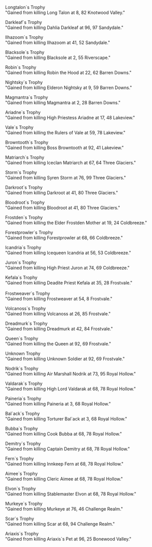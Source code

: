 ---
---
Longtalon\`s Trophy  
"Gained from killing Long Talon at 8, 82 Knotwood Valley."

Darkleaf\`s Trophy  
"Gained from killing Dahlia Darkleaf at 96, 97 Sandydale."

Ilhazoom\`s Trophy  
"Gained from killing Ilhazoom at 41, 52 Sandydale."

Blacksole\`s Trophy  
"Gained from killing Blacksole at 2, 55 Riverscape."

Robin\`s Trophy  
"Gained from killing Robin the Hood at 22, 62 Barren Downs."

Nightsky\`s Trophy  
"Gained from killing Elderon Nightsky at 9, 59 Barren Downs."

Magmantra\`s Trophy  
"Gained from killing Magmantra at 2, 28 Barren Downs."

Ariadne\`s Trophy  
"Gained from killing High Priestess Ariadne at 17, 48 Lakeview."

Vale\`s Trophy  
"Gained from killing the Rulers of Vale at 59, 78 Lakeview."

Browntooth\`s Trophy  
"Gained from killing Boss Browntooth at 92, 41 Lakeview."

Matriarch\`s Trophy  
"Gained from killing Iceclan Matriarch at 67, 64 Three Glaciers."

Storm\`s Trophy  
"Gained from killing Syren Storm at 76, 99 Three Glaciers."

Darkroot\`s Trophy  
"Gained from killing Darkroot at 41, 80 Three Glaciers."

Bloodroot\`s Trophy  
"Gained from killing Bloodroot at 41, 80 Three Glaciers."

Frostden\`s Trophy  
"Gained from killing the Elder Frostden Mother at 19, 24 Coldbreeze."

Forestprowler\`s Trophy  
"Gained from killing Forestprowler at 68, 66 Coldbreeze."

Icandria\`s Trophy  
"Gained from killing Icequeen Icandria at 56, 53 Coldbreeze."

Juron\`s Trophy  
"Gained from killing High Priest Juron at 74, 69 Coldbreeze."

Kefala\`s Trophy  
"Gained from killing Deadite Priest Kefala at 35, 28 Frostvale."  
   
Frostweaver\`s Trophy  
"Gained from killing Frostweaver at 54, 8 Frostvale."

Volcanoss\`s Trophy  
"Gained from killing Volcanoss at 26, 85 Frostvale."

Dreadmurk\`s Trophy  
"Gained from killing Dreadmurk at 42, 84 Frostvale."

Queen\`s Trophy  
"Gained from killing the Queen at 92, 69 Frostvale."

Unknown Trophy  
"Gained from killing Unknown Soldier at 92, 69 Frostvale."

Nodrik\`s Trophy  
"Gained from killing Air Marshall Nodrik at 73, 95 Royal Hollow."

Valdarak\`s Trophy  
"Gained from killing High Lord Valdarak at 68, 78 Royal Hollow."

Paineria\`s Trophy  
"Gained from killing Paineria at 3, 68 Royal Hollow."

Bal\`ack\`s Trophy  
"Gained from killing Torturer Bal\`ack at 3, 68 Royal Hollow."

Bubba\`s Trophy  
"Gained from killing Cook Bubba at 68, 78 Royal Hollow."

Demitry\`s Trophy  
"Gained from killing Captain Demitry at 68, 78 Royal Hollow."

Fern\`s Trophy  
"Gained from killing Innkeep Fern at 68, 78 Royal Hollow."

Aimee\`s Trophy  
"Gained from killing Cleric Aimee at 68, 78 Royal Hollow."

Elvon\`s Trophy  
"Gained from killing Stablemaster Elvon at 68, 78 Royal Hollow."

Murkeye\`s Trophy  
"Gained from killing Murkeye at 76, 46 Challenge Realm."

Scar\`s Trophy  
"Gained from killing Scar at 68, 94 Challenge Realm."

Ariaxis\`s Trophy  
"Gained from killing Ariaxis\`s Pet at 96, 25 Bonewood Valley."